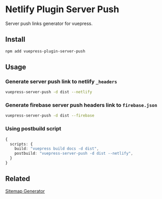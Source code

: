 # Netlify Plugin Server Push

Server push links generator for vuepress.

## Install

```sh
npm add vuepress-plugin-server-push
```

## Usage

### Generate server push link to netlify `_headers`
```sh
vuepress-server-push -d dist --netlify
```

### Generate firebase server push headers link to `firebase.json`

```sh
vuepress-server-push -d dist --firebase
```

### Using postbuild script

```ts
{
  scripts: {
    build: "vuepress build docs -d dist",
    postbuild: "vuepress-server-push -d dist --netlify",
  }
}
```

## Related
[Sitemap Generator](https://github.com/ekoeryanto/vuepress-plugin-sitemap)
